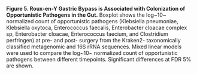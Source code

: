 **Figure 5. Roux-en-Y Gastric Bypass is Associated with Colonization of Opportunistic Pathogens in the Gut.**  Boxplot shows the log~10~ normalized count of opportunistic pathogens (Klebsiella pneumoniae, Klebsiella oxytoca, Enterococcus faecalis, Enterobacter cloacae complex sp, Enterobacter cloacae, Enterococcus faecium, and Clostridium perfringen) at pre- and post- surgery from the Kraken2- taxonomically classified metagenomic and 16S rRNA sequences. Mixed linear models were used to compare the log~10~ normalized count of opportunistic pathogens between different timepoints. Significant differences at FDR 5% are shown. 
